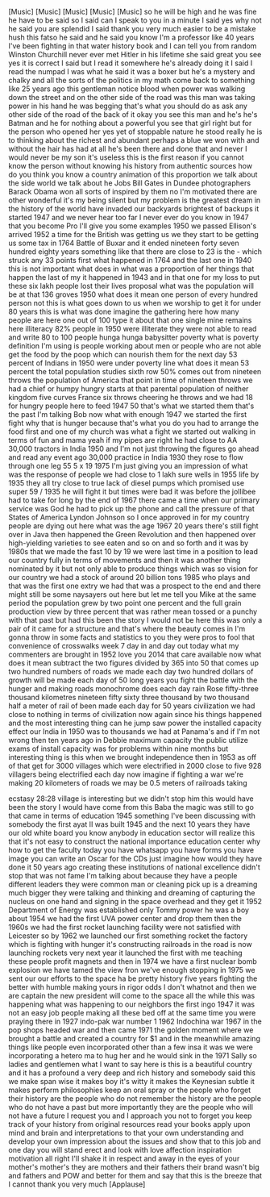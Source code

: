 
[Music]
[Music]
[Music]
[Music]
[Music]
so he will be high and he was fine he
have to be said so I said can I speak to
you in a minute
I said yes why not he said you are
splendid I said thank you very much
easier to be a mistake
hush this fatso he said and
he said you know I&#39;m a professor like 40
years I&#39;ve been fighting in that water
history book and I can tell you from
random Winston Churchill never ever met
Hitler in his lifetime she said great
you see yes it is correct I said but I
read it somewhere
he&#39;s already doing it I said I read the
numpad I was what he said it was a boxer
but he&#39;s a mystery and chalky and all
the sorts of the politics in my math
come back to something like 25 years ago
this gentleman notice blood when power
was walking down the street and on the
other side of the road was this man was
taking power in his hand he was begging
that&#39;s what you should do as ask any
other side of the road of the back of it
okay you see this man and he&#39;s he&#39;s
Batman and he for nothing about a
powerful you see that girl right but for
the person who opened her yes yet of
stoppable nature
he stood really he is to thinking about
the richest and abundant perhaps a blue
we won with and without the hair has had
at all he&#39;s been there and done that and
never I would never be my son it&#39;s
useless
this is the first reason if you cannot
know the person without knowing his
history from authentic sources how do
you think you know a country animation
of this proportion we talk about the
side world we talk about he Jobs Bill
Gates
in Dundee photographers Barack Obama won
all sorts of inspired by them no I&#39;m
motivated there are other wonderful it&#39;s
my being silent but my problem is the
greatest dream in the history of the
world have invaded our backyards
brightest of backups it started 1947 and
we never hear too far I never ever do
you know in 1947 that you become Pro
I&#39;ll give you some examples 1950 we
passed Ellison&#39;s arrived 1952 a time for
the British was getting us we they start
to be getting us some tax in 1764 Battle
of Buxar
and it ended nineteen forty seven
hundred eighty years something like that
there are close to 23 is the - which
struck any 33 points first what happened
in 1764 and the last one in 1940 this is
not important what does in what was a
proportion of her things that happen the
last of my it happened in 1943 and in
that one for my loss to put these six
lakh people lost their lives proposal
what was the population will be at that
136 groves 1950 what does it mean one
person of every hundred person not this
is what goes down to us when we worship
to get it for under 80 years this is
what was done
imagine the gathering here how many
people are here one out of 100 type it
about that one single mine remains here
illiteracy 82% people in 1950 were
illiterate they were not able to read
and write 80 to 100 people
hunga hunga babysitter poverty what is
poverty definition I&#39;m using is people
working about men or people who are not
able
get the food by the poop which can
nourish them for the next day 53 percent
of Indians in 1950 were under poverty
line
what does it mean 53 percent the total
population studies sixth row 50% comes
out from nineteen throws the population
of America that point in time of
nineteen throws we had a chief or humpy
hungry starts at that parental
population of neither kingdom five
curves
France six throws cheering he throws and
we had 18 for hungry people here to feed
1947 50 that&#39;s what we started them
that&#39;s the past I&#39;m talking Bob
now what with enough 1947 we started the
first fight why that is hunger because
that&#39;s what you do
you had to arrange the food first and
one of my church was what a fight
we started out walking in terms of fun
and mama
yeah if my pipes are right he had close
to AA 30,000 tractors in India 1950 and
I&#39;m not just throwing the figures go
ahead and read any event ago 30,000
practice in India 1930 they rose to flow
through one leg 55 5 x 19 1975 I&#39;m just
giving you an impression of what was the
response of people we had close to 1
lakh
sure wells in 1955 life by 1935 they all
try close to true lack of diesel pumps
which promised use super 59 / 1935 he
will fight it but times were bad it was
before the jollibee had to take for long
by the end of 1967 there came a time
when our primary service was God he had
to pick up the phone and call the
pressure of that States of America
Lyndon Johnson so I once approved in for
my country people are dying out here
what was the age 1967 20 years there&#39;s
still fight over in Java then happened
the Green Revolution and then happened
over high-yielding varieties to see
eaten and so on and so forth and it was
by 1980s that we made the fast 10 by 19
we were last time in a position to lead
our country fully in terms of movements
and then it was another thing nominated
by it but not only able to produce
things which was so vision for our
country we had a stock of around 20
billion tons 1985 who plays and that was
the first one extry we had that was a
prospect to the end and there might
still be some naysayers out here but let
me tell you Mike at the same period the
population grew by two point one percent
and the full grain production view by
three percent that was rather mean
tossed or a punchy with that past but
had this been the story I would not be
here this was only a pair of it came for
a structure and that&#39;s where the beauty
comes in I&#39;m gonna throw in some facts
and statistics to you they were pros to
fool that convenience of crosswalks week
7 day in and day out today what my
commenters are brought in 1952 love you
2014 that care available now what does
it mean subtract the two figures divided
by 365 into 50 that comes up two hundred
numbers of roads we made each day two
hundred dollars of growth will be made
each day of 50 long years you fight the
battle with the hunger and making roads
monochrome does each day rain Rose
fifty-three thousand kilometres nineteen
fifty sixty three thousand by two
thousand half a meter of rail of been
made each day for 50 years civilization
we had close to nothing in terms of
civilization now again since his things
happened and the most interesting thing
can he jump saw power the installed
capacity effect our India in 1950 was to
thousands we had at Panama&#39;s and if I&#39;m
not wrong then ten years ago in Debbie
maximum capacity the public utilize
exams of install capacity was for
problems within nine months but
interesting thing is this when we
brought independence then in 1953 as off
of that get for 3000 villages which were
electrified in 2000 close to five 928
villagers being electrified each day now
imagine if fighting a war
we&#39;re making 20 kilometers of roads we
may be 0.5 meters of railroads taking

ecstasy 28:28 village is interesting but
we didn&#39;t stop him
this would have been the story I would
have come from this Baba the magic was
still to go that came in terms of
education 1945 something I&#39;ve been
discussing with somebody the first ayat
II was built 1945 and the next 10 years
they have our old white board you know
anybody in education sector will realize
this that it&#39;s not easy to construct the
national importance education center why
how to get the faculty today you have
whatsapp you have forms you have image
you can write an Oscar for the CDs just
imagine how would they have done it 50
years ago creating these institutions of
national excellence didn&#39;t stop that was
not fame I&#39;m talking about because they
have a people different leaders they
were common man or cleaning pick up is a
dreaming much bigger they were talking
and thinking and dreaming of capturing
the nucleus on one hand and signing in
the space overhead and they get it 1952
Department of Energy was established
only Tommy power he was a boy about 1954
we had the first UVA power center and
drop them then the 1960s we had the
first rocket launching facility were not
satisfied with Leicester so by 1962 we
launched our first something rocket the
factory which is fighting with hunger
it&#39;s constructing railroads in the road
is now launching rockets very next year
it launched the first with me teaching
these people profit magnets and then in
1974 we have a first nuclear bomb
explosion we have tamed the view fron
we&#39;ve enough stopping in 1975 we sent
our our efforts to the space
ha be pretty history five years fighting
the better with humble making yours in
rigor odds
I don&#39;t whatnot and then we are captain
the new president will come to the space
all the while this was happening what
was happening to our neighbors
the first ingo 1947 it was not an easy
job people making all these bed off at
the same time you were praying there in
1927 indo-pak war number 1 1962
Indochina war 1967 in the pop shops
headed war and then came 1971 the golden
moment where we brought a battle and
created a country for $1 and in the
meanwhile amazing things like people
even incorporated other than a few insa
it was we were incorporating a hetero ma
to hug her and he would sink in the 1971
Sally
so ladies and gentlemen what I want to
say here is this is a beautiful country
and it has a profound a very deep and
rich history and somebody said this we
make span wise it makes boy it&#39;s witty
it makes the Keynesian subtle it makes
perform philosophies keep an oral spray
or the people who forget their history
are the people who do not remember the
history are the people who do not have a
past but more importantly they are the
people who will not have a future I
request you and I approach you not to
forget you keep track of your history
from original resources read your books
apply upon mind and brain and
interpretations to that your own
understanding and develop your own
impression about the issues and show
that to this job and one day you will
stand erect and look with love affection
inspiration motivation all right I&#39;ll
shake it in respect and away in the eyes
of your mother&#39;s mother&#39;s they are
mothers and their fathers their brand
wasn&#39;t big and fathers and POW and
better for them and say that this is the
breeze that I cannot thank you very much
[Applause]

